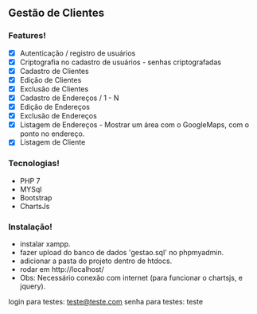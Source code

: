 ## Gestão de Clientes

### Features!

- [x]  Autenticação / registro de usuários
- [x]  Criptografia no cadastro de usuários - senhas criptografadas
- [x]  Cadastro de Clientes
- [x]  Edição de Clientes
- [x]  Exclusão de Clientes
- [x]  Cadastro de Endereços / 1 - N
- [x]  Edição de Endereços
- [x]  Exclusão de Endereços
- [x]  Listagem de Endereços - Mostrar um área com o GoogleMaps, com o ponto no endereço.
- [x]  Listagem de Cliente

### Tecnologias!

 - PHP 7
 - MYSql
 - Bootstrap
 - ChartsJs

### Instalação!

 - instalar xampp.
 - fazer upload do banco de dados 'gestao.sql' no phpmyadmin.
 - adicionar a pasta do projeto dentro de htdocs.
 - rodar em http://localhost/
 - Obs: Necessário conexão com internet (para funcionar o chartsjs, e jquery).
 
 login para testes: teste@teste.com
 senha para testes: teste

